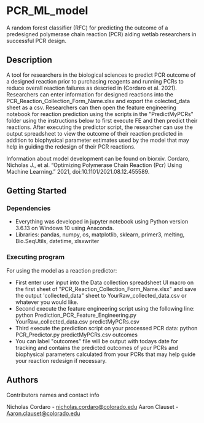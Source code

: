 # PCR_ML_model

A random forest classifier (RFC) for predicting the outcome of a predesigned polymerase chain reaction (PCR) aiding wetlab researchers in successful PCR design.

## Description

A tool for researchers in the biological sciences to predict PCR outcome of a designed reaction prior to purchasing reagents and running PCRs to reduce overall reaction failures as descried in (Cordaro et al. 2021). Researchers can enter information for designed reactions into the PCR_Reaction_Collection_Form_Name.xlsx and export the colected_data sheet as a csv. Researchers can then open the feature engineering notebook for reaction prediction using the scripts in the "PredictMyPCRs" folder using the instructions below to first execute FE and then predict their reactions. After executing the predictor script, the researcher can use the output spreadsheet to view the outcome of their reaction predicted in addition to biophysical parameter estimates used by the model that may help in guiding the redesign of their PCR reactions.

Information about model development can be found on biorxiv.
Cordaro, Nicholas J., et al. “Optimizing Polymerase Chain Reaction (Pcr) Using Machine Learning.” 2021, doi:10.1101/2021.08.12.455589. 

## Getting Started

### Dependencies

* Everything was developed in jupyter notebook using Python version 3.6.13 on Windows 10 using Anaconda.
* Libraries: pandas, numpy, os, matplotlib, sklearn, primer3, melting, Bio.SeqUtils, datetime, xlsxwriter

### Executing program

For using the model as a reaction predictor: 
* First enter user input into the Data collection spreadsheet UI macro on the first sheet of "PCR_Reaction_Collection_Form_Name.xlsx" and save the output 'collected_data" sheet to YourRaw_collected_data.csv or whatever you would like.
* Second execute the feature engineering script using the following line: python Prediction_PCR_Feature_Engineering.py YourRaw_collected_data.csv predictMyPCRs.csv
* Third execute the prediction script on your processed PCR data: python PCR_Predictor.py predictMyPCRs.csv outcomes 
* You can label "outcomes" file will be output with todays date for tracking and contains the predicted outcomes of your PCRs and biophysical parameters calculated from your PCRs that may help guide your reaction redesign if necessary.

## Authors
Contributors names and contact info

Nicholas Cordaro - nicholas.cordaro@colorado.edu
Aaron Clauset - Aaron.clauset@colorado.edu
